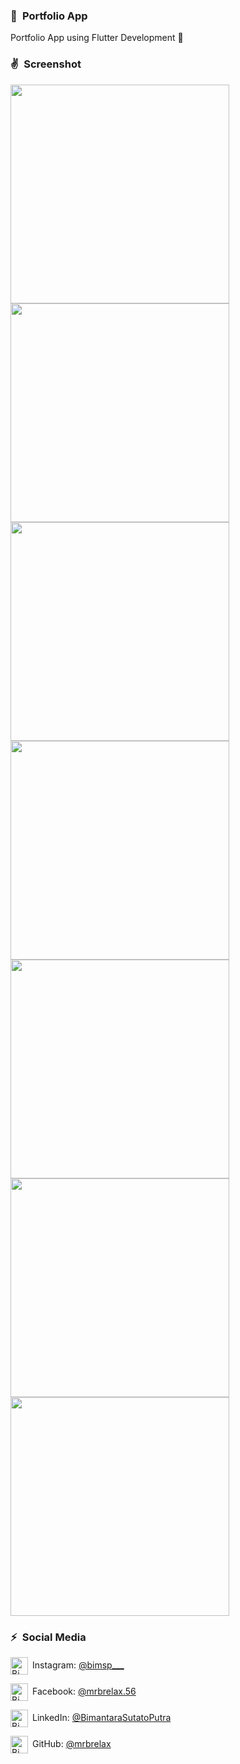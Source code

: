 ### 💖&ensp;Portfolio App
Portfolio App using Flutter Development 💖&ensp;

### ✌&ensp;Screenshot

<a><img src="https://raw.githubusercontent.com/mrbrelax/portfolio_app/main/screenshot/1_dashboard.png" width="350"></a> <a><img src="https://raw.githubusercontent.com/mrbrelax/portfolio_app/main/screenshot/2_profile.png" width="350"></a> 
<a><img src="https://raw.githubusercontent.com/mrbrelax/portfolio_app/main/screenshot/3_work.png" width="350"></a> <a><img src="https://raw.githubusercontent.com/mrbrelax/portfolio_app/main/screenshot/4_skills.png" width="350"></a> <a><img src="https://raw.githubusercontent.com/mrbrelax/portfolio_app/main/screenshot/5_education.png" width="350"></a> <a><img src="https://raw.githubusercontent.com/mrbrelax/portfolio_app/main/screenshot/6_hobby.png" width="350"></a> <a><img src="https://raw.githubusercontent.com/mrbrelax/portfolio_app/main/screenshot/7_fav_food.png" width="350"></a> 

### ⚡&ensp;Social Media
[<img align="center" alt="Bimantara Sutato Putra | Instagram" width="28px" src="https://firebasestorage.googleapis.com/v0/b/web-johannesmilke.appspot.com/o/other%2Fsocial%2Finstagram.png?alt=media" />](https://www.instagram.com/bimsp___/)&ensp;Instagram: [@bimsp___](https://www.instagram.com/bimsp___ "Instagram Bimantara Sutato Putra")

[<img align="center" alt="Bimantara Sutato Putra | Facebook" width="28px" src="https://firebasestorage.googleapis.com/v0/b/web-johannesmilke.appspot.com/o/other%2Fsocial%2Ffacebook.png?alt=media" />](https://www.facebook.com/mrbrelax.56)&ensp;Facebook: [@mrbrelax.56](https://www.facebook.com/mrbrelax.56 "Facebook Bimantara Sutato Putra")

[<img align="center" alt="Bimantara Sutato Putra | LinkedIn" width="28px" src="https://firebasestorage.googleapis.com/v0/b/web-johannesmilke.appspot.com/o/other%2Fsocial%2Flinkedin.png?alt=media" />](https://linkedin.com/in/bimantara-sutato-putra)&ensp;LinkedIn: [@BimantaraSutatoPutra](https://linkedin.com/in/bimantara-sutato-putra "LinkedIn Bimantara Sutato Putra")

[<img align="center" alt="Bimantara Sutato Putra | GitHub" width="28px" src="https://firebasestorage.googleapis.com/v0/b/web-johannesmilke.appspot.com/o/other%2Fsocial%2Fgithub.png?alt=media" />](https://github.com/mrbrelax)&ensp;GitHub: [@mrbrelax](https://github.com/mrbrelax "GitHub Bimantara Sutato Putra")
